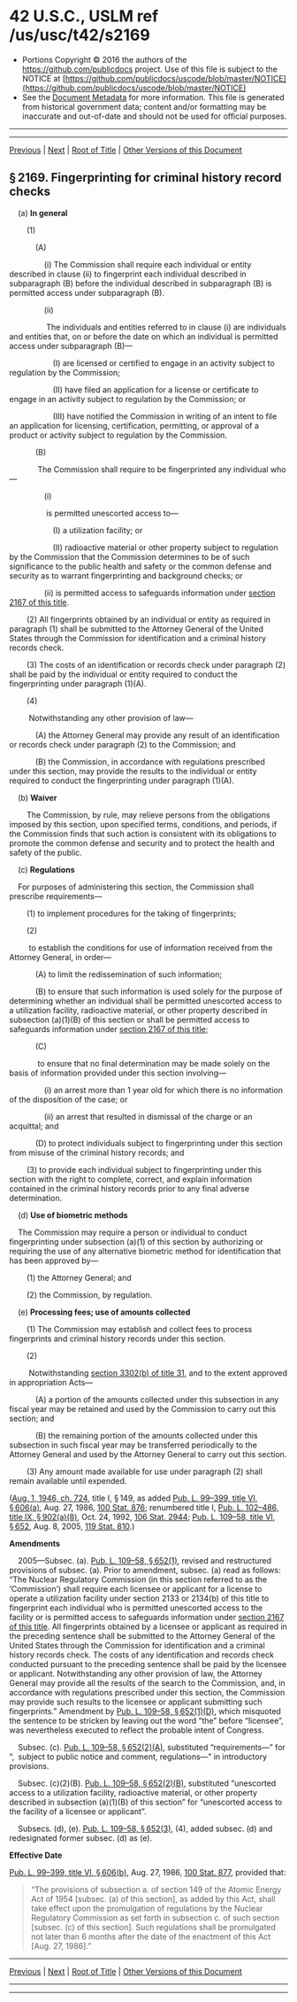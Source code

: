 ---
---

# 42 U.S.C., USLM ref /us/usc/t42/s2169

* Portions Copyright © 2016 the authors of the https://github.com/publicdocs project.
  Use of this file is subject to the NOTICE at [https://github.com/publicdocs/uscode/blob/master/NOTICE](https://github.com/publicdocs/uscode/blob/master/NOTICE)
* See the [Document Metadata](././../../../../../..//README.md) for more information.
  This file is generated from historical government data; content and/or formatting may be inaccurate and out-of-date and should not be used for official purposes.

----------
----------

[Previous](./../../../../../..//us/usc/t42/ch23/dA/schXI/m__us_usc_t42_s2168.md) | [Next](./../../../../../..//us/usc/t42/ch23/dA/schXII/m__us_usc_t42_ch23_dA_schXII.md) | [Root of Title](./../../../../../../) | [Other Versions of this Document](https://publicdocs.github.io/go/links?ns=uslm&ref=%2Fus%2Fusc%2Ft42%2Fs2169)

## § 2169. Fingerprinting for criminal history record checks

    (a) __In general__ 

        (1)

            (A)

                (i) The Commission shall require each individual or entity described in clause (ii) to fingerprint each individual described in subparagraph (B) before the individual described in subparagraph (B) is permitted access under subparagraph (B).

                (ii)

                 The individuals and entities referred to in clause (i) are individuals and entities that, on or before the date on which an individual is permitted access under subparagraph (B)—

                    (I) are licensed or certified to engage in an activity subject to regulation by the Commission;

                    (II) have filed an application for a license or certificate to engage in an activity subject to regulation by the Commission; or

                    (III) have notified the Commission in writing of an intent to file an application for licensing, certification, permitting, or approval of a product or activity subject to regulation by the Commission.

            (B)

             The Commission shall require to be fingerprinted any individual who—

                (i)

                 is permitted unescorted access to—

                    (I) a utilization facility; or

                    (II) radioactive material or other property subject to regulation by the Commission that the Commission determines to be of such significance to the public health and safety or the common defense and security as to warrant fingerprinting and background checks; or

                (ii) is permitted access to safeguards information under [section 2167 of this title][/us/usc/t42/s2167].

        (2) All fingerprints obtained by an individual or entity as required in paragraph (1) shall be submitted to the Attorney General of the United States through the Commission for identification and a criminal history records check.

        (3) The costs of an identification or records check under paragraph (2) shall be paid by the individual or entity required to conduct the fingerprinting under paragraph (1)(A).

        (4)

         Notwithstanding any other provision of law—

            (A) the Attorney General may provide any result of an identification or records check under paragraph (2) to the Commission; and

            (B) the Commission, in accordance with regulations prescribed under this section, may provide the results to the individual or entity required to conduct the fingerprinting under paragraph (1)(A).

    (b) __Waiver__ 

        The Commission, by rule, may relieve persons from the obligations imposed by this section, upon specified terms, conditions, and periods, if the Commission finds that such action is consistent with its obligations to promote the common defense and security and to protect the health and safety of the public.

    (c) __Regulations__ 

    For purposes of administering this section, the Commission shall prescribe requirements—

        (1) to implement procedures for the taking of fingerprints;

        (2)

         to establish the conditions for use of information received from the Attorney General, in order—

            (A) to limit the redissemination of such information;

            (B) to ensure that such information is used solely for the purpose of determining whether an individual shall be permitted unescorted access to a utilization facility, radioactive material, or other property described in subsection (a)(1)(B) of this section or shall be permitted access to safeguards information under [section 2167 of this title][/us/usc/t42/s2167];

            (C)

             to ensure that no final determination may be made solely on the basis of information provided under this section involving—

                (i) an arrest more than 1 year old for which there is no information of the disposition of the case; or

                (ii) an arrest that resulted in dismissal of the charge or an acquittal; and

            (D) to protect individuals subject to fingerprinting under this section from misuse of the criminal history records; and

        (3) to provide each individual subject to fingerprinting under this section with the right to complete, correct, and explain information contained in the criminal history records prior to any final adverse determination.

    (d) __Use of biometric methods__ 

    The Commission may require a person or individual to conduct fingerprinting under subsection (a)(1) of this section by authorizing or requiring the use of any alternative biometric method for identification that has been approved by—

        (1) the Attorney General; and

        (2) the Commission, by regulation.

    (e) __Processing fees; use of amounts collected__ 

        (1) The Commission may establish and collect fees to process fingerprints and criminal history records under this section.

        (2)

         Notwithstanding [section 3302(b) of title 31][/us/usc/t31/s3302/b], and to the extent approved in appropriation Acts—

            (A) a portion of the amounts collected under this subsection in any fiscal year may be retained and used by the Commission to carry out this section; and

            (B) the remaining portion of the amounts collected under this subsection in such fiscal year may be transferred periodically to the Attorney General and used by the Attorney General to carry out this section.

        (3) Any amount made available for use under paragraph (2) shall remain available until expended.

([Aug. 1, 1946, ch. 724][/us/act/1946-08-01/ch724], title I, § 149, as added [Pub. L. 99–399, title VI, § 606(a)][/us/pl/99/399/s606/a], Aug. 27, 1986, [100 Stat. 876][/us/stat/100/876]; renumbered title I, [Pub. L. 102–486, title IX, § 902(a)(8)][/us/pl/102/486/s902/a/8], Oct. 24, 1992, [106 Stat. 2944][/us/stat/106/2944]; [Pub. L. 109–58, title VI, § 652][/us/pl/109/58/s652], Aug. 8, 2005, [119 Stat. 810][/us/stat/119/810].)

 __Amendments__ 

    2005—Subsec. (a). [Pub. L. 109–58, § 652(1)][/us/pl/109/58/s652/1], revised and restructured provisions of subsec. (a). Prior to amendment, subsec. (a) read as follows: “The Nuclear Regulatory Commission (in this section referred to as the ‘Commission’) shall require each licensee or applicant for a license to operate a utilization facility under section 2133 or 2134(b) of this title to fingerprint each individual who is permitted unescorted access to the facility or is permitted access to safeguards information under [section 2167 of this title][/us/usc/t42/s2167]. All fingerprints obtained by a licensee or applicant as required in the preceding sentence shall be submitted to the Attorney General of the United States through the Commission for identification and a criminal history records check. The costs of any identification and records check conducted pursuant to the preceding sentence shall be paid by the licensee or applicant. Notwithstanding any other provision of law, the Attorney General may provide all the results of the search to the Commission, and, in accordance with regulations prescribed under this section, the Commission may provide such results to the licensee or applicant submitting such fingerprints.” Amendment by [Pub. L. 109–58, § 652(1)(D)][/us/pl/109/58/s652/1/D], which misquoted the sentence to be stricken by leaving out the word “the” before “licensee”, was nevertheless executed to reflect the probable intent of Congress.

    Subsec. (c). [Pub. L. 109–58, § 652(2)(A)][/us/pl/109/58/s652/2/A], substituted “requirements—” for “, subject to public notice and comment, regulations—” in introductory provisions.

    Subsec. (c)(2)(B). [Pub. L. 109–58, § 652(2)(B)][/us/pl/109/58/s652/2/B], substituted “unescorted access to a utilization facility, radioactive material, or other property described in subsection (a)(1)(B) of this section” for “unescorted access to the facility of a licensee or applicant”.

    Subsecs. (d), (e). [Pub. L. 109–58, § 652(3)][/us/pl/109/58/s652/3], (4), added subsec. (d) and redesignated former subsec. (d) as (e).

 __Effective Date__ 

[Pub. L. 99–399, title VI, § 606(b)][/us/pl/99/399/s606/b], Aug. 27, 1986, [100 Stat. 877][/us/stat/100/877], provided that: 

> “The provisions of subsection a. of section 149 of the Atomic Energy Act of 1954 \[subsec. (a) of this section\], as added by this Act, shall take effect upon the promulgation of regulations by the Nuclear Regulatory Commission as set forth in subsection c. of such section \[subsec. (c) of this section\]. Such regulations shall be promulgated not later than 6 months after the date of the enactment of this Act \[Aug. 27, 1986\].”

----------

[Previous](./../../../../../..//us/usc/t42/ch23/dA/schXI/m__us_usc_t42_s2168.md) | [Next](./../../../../../..//us/usc/t42/ch23/dA/schXII/m__us_usc_t42_ch23_dA_schXII.md) | [Root of Title](./../../../../../../) | [Other Versions of this Document](https://publicdocs.github.io/go/links?ns=uslm&ref=%2Fus%2Fusc%2Ft42%2Fs2169)

----------
----------

[/us/usc/t42/s2167]: https://publicdocs.github.io/go/links?ns=uslm&ref=%2Fus%2Fusc%2Ft42%2Fs2167
[/us/usc/t42/s2167]: https://publicdocs.github.io/go/links?ns=uslm&ref=%2Fus%2Fusc%2Ft42%2Fs2167
[/us/usc/t31/s3302/b]: https://publicdocs.github.io/go/links?ns=uslm&ref=%2Fus%2Fusc%2Ft31%2Fs3302%2Fb
[/us/act/1946-08-01/ch724]: https://publicdocs.github.io/go/links?ns=uslm&ref=%2Fus%2Fact%2F1946-08-01%2Fch724
[/us/pl/99/399/s606/a]: https://publicdocs.github.io/go/links?ns=uslm&ref=%2Fus%2Fpl%2F99%2F399%2Fs606%2Fa
[/us/stat/100/876]: https://publicdocs.github.io/go/links?ns=uslm&ref=%2Fus%2Fstat%2F100%2F876
[/us/pl/102/486/s902/a/8]: https://publicdocs.github.io/go/links?ns=uslm&ref=%2Fus%2Fpl%2F102%2F486%2Fs902%2Fa%2F8
[/us/stat/106/2944]: https://publicdocs.github.io/go/links?ns=uslm&ref=%2Fus%2Fstat%2F106%2F2944
[/us/pl/109/58/s652]: https://publicdocs.github.io/go/links?ns=uslm&ref=%2Fus%2Fpl%2F109%2F58%2Fs652
[/us/stat/119/810]: https://publicdocs.github.io/go/links?ns=uslm&ref=%2Fus%2Fstat%2F119%2F810
[/us/pl/109/58/s652/1]: https://publicdocs.github.io/go/links?ns=uslm&ref=%2Fus%2Fpl%2F109%2F58%2Fs652%2F1
[/us/usc/t42/s2167]: https://publicdocs.github.io/go/links?ns=uslm&ref=%2Fus%2Fusc%2Ft42%2Fs2167
[/us/pl/109/58/s652/1/D]: https://publicdocs.github.io/go/links?ns=uslm&ref=%2Fus%2Fpl%2F109%2F58%2Fs652%2F1%2FD
[/us/pl/109/58/s652/2/A]: https://publicdocs.github.io/go/links?ns=uslm&ref=%2Fus%2Fpl%2F109%2F58%2Fs652%2F2%2FA
[/us/pl/109/58/s652/2/B]: https://publicdocs.github.io/go/links?ns=uslm&ref=%2Fus%2Fpl%2F109%2F58%2Fs652%2F2%2FB
[/us/pl/109/58/s652/3]: https://publicdocs.github.io/go/links?ns=uslm&ref=%2Fus%2Fpl%2F109%2F58%2Fs652%2F3
[/us/pl/99/399/s606/b]: https://publicdocs.github.io/go/links?ns=uslm&ref=%2Fus%2Fpl%2F99%2F399%2Fs606%2Fb
[/us/stat/100/877]: https://publicdocs.github.io/go/links?ns=uslm&ref=%2Fus%2Fstat%2F100%2F877


